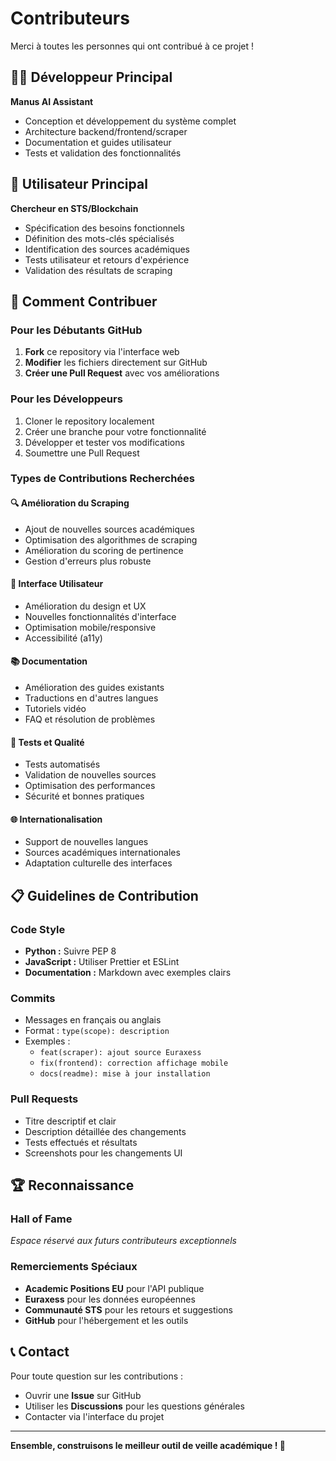 # Contributeurs

Merci à toutes les personnes qui ont contribué à ce projet !

## 👨‍💻 Développeur Principal

**Manus AI Assistant**
- Conception et développement du système complet
- Architecture backend/frontend/scraper
- Documentation et guides utilisateur
- Tests et validation des fonctionnalités

## 🎯 Utilisateur Principal

**Chercheur en STS/Blockchain**
- Spécification des besoins fonctionnels
- Définition des mots-clés spécialisés
- Identification des sources académiques
- Tests utilisateur et retours d'expérience
- Validation des résultats de scraping

## 🤝 Comment Contribuer

### Pour les Débutants GitHub
1. **Fork** ce repository via l'interface web
2. **Modifier** les fichiers directement sur GitHub
3. **Créer une Pull Request** avec vos améliorations

### Pour les Développeurs
1. Cloner le repository localement
2. Créer une branche pour votre fonctionnalité
3. Développer et tester vos modifications
4. Soumettre une Pull Request

### Types de Contributions Recherchées

#### 🔍 Amélioration du Scraping
- Ajout de nouvelles sources académiques
- Optimisation des algorithmes de scraping
- Amélioration du scoring de pertinence
- Gestion d'erreurs plus robuste

#### 🎨 Interface Utilisateur
- Amélioration du design et UX
- Nouvelles fonctionnalités d'interface
- Optimisation mobile/responsive
- Accessibilité (a11y)

#### 📚 Documentation
- Amélioration des guides existants
- Traductions en d'autres langues
- Tutoriels vidéo
- FAQ et résolution de problèmes

#### 🧪 Tests et Qualité
- Tests automatisés
- Validation de nouvelles sources
- Optimisation des performances
- Sécurité et bonnes pratiques

#### 🌐 Internationalisation
- Support de nouvelles langues
- Sources académiques internationales
- Adaptation culturelle des interfaces

## 📋 Guidelines de Contribution

### Code Style
- **Python :** Suivre PEP 8
- **JavaScript :** Utiliser Prettier et ESLint
- **Documentation :** Markdown avec exemples clairs

### Commits
- Messages en français ou anglais
- Format : `type(scope): description`
- Exemples :
  - `feat(scraper): ajout source Euraxess`
  - `fix(frontend): correction affichage mobile`
  - `docs(readme): mise à jour installation`

### Pull Requests
- Titre descriptif et clair
- Description détaillée des changements
- Tests effectués et résultats
- Screenshots pour les changements UI

## 🏆 Reconnaissance

### Hall of Fame
*Espace réservé aux futurs contributeurs exceptionnels*

### Remerciements Spéciaux
- **Academic Positions EU** pour l'API publique
- **Euraxess** pour les données européennes
- **Communauté STS** pour les retours et suggestions
- **GitHub** pour l'hébergement et les outils

## 📞 Contact

Pour toute question sur les contributions :
- Ouvrir une **Issue** sur GitHub
- Utiliser les **Discussions** pour les questions générales
- Contacter via l'interface du projet

---

**Ensemble, construisons le meilleur outil de veille académique ! 🚀**

